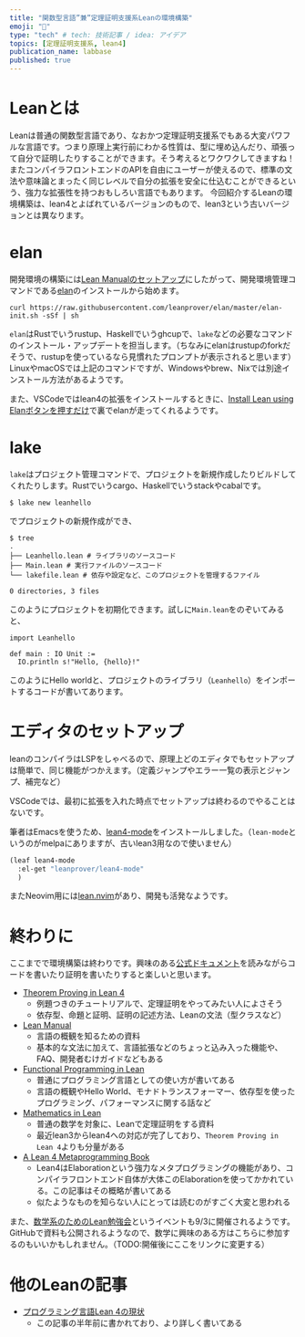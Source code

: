 ```yaml
---
title: "関数型言語”兼”定理証明支援系Leanの環境構築"
emoji: "🚀"
type: "tech" # tech: 技術記事 / idea: アイデア
topics: [定理証明支援系, lean4]
publication_name: labbase
published: true
---
```


# Leanとは #

Leanは普通の関数型言語であり、なおかつ定理証明支援系でもある大変パワフルな言語です。つまり原理上実行前にわかる性質は、型に埋め込んだり、頑張って自分で証明したりすることができます。そう考えるとワクワクしてきますね！
またコンパイラフロントエンドのAPIを自由にユーザーが使えるので、標準の文法や意味論とまったく同じレベルで自分の拡張を安全に仕込むことができるという、強力な拡張性を持つおもしろい言語でもあります。
今回紹介するLeanの環境構築は、lean4とよばれているバージョンのもので、lean3という古いバージョンとは異なります。

# elan #

開発環境の構築には[Lean Manualのセットアップ](https://leanprover.github.io/lean4/doc/setup.html#setting-up-lean)にしたがって、開発環境管理コマンドである[elan](https://github.com/leanprover/elan)のインストールから始めます。

``` shell
curl https://raw.githubusercontent.com/leanprover/elan/master/elan-init.sh -sSf | sh
```
`elan`はRustでいうrustup、Haskellでいうghcupで、`lake`などの必要なコマンドのインストール・アップデートを担当します。（ちなみにelanはrustupのforkだそうで、rustupを使っているなら見慣れたプロンプトが表示されると思います）
LinuxやmacOSでは上記のコマンドですが、Windowsやbrew、Nixでは別途インストール方法があるようです。

また、VSCodeではlean4の拡張をインストールするときに、[Install Lean using Elanボタンを押すだけ](https://leanprover.github.io/lean4/doc/quickstart.html)で裏でelanが走ってくれるようです。

# lake #
`lake`はプロジェクト管理コマンドで、プロジェクトを新規作成したりビルドしてくれたりします。Rustでいうcargo、Haskellでいうstackやcabalです。

``` shell
$ lake new leanhello
```
でプロジェクトの新規作成ができ、

``` shell
$ tree
.
├── Leanhello.lean # ライブラリのソースコード
├── Main.lean # 実行ファイルのソースコード
└── lakefile.lean # 依存や設定など、このプロジェクトを管理するファイル

0 directories, 3 files
```
このようにプロジェクトを初期化できます。試しに`Main.lean`をのぞいてみると、

``` lean
import Leanhello

def main : IO Unit :=
  IO.println s!"Hello, {hello}!"
```
このようにHello worldと、プロジェクトのライブラリ（`Leanhello`）をインポートするコードが書いてあります。

# エディタのセットアップ #
leanのコンパイラはLSPをしゃべるので、原理上どのエディタでもセットアップは簡単で、同じ機能がつかえます。（定義ジャンプやエラー一覧の表示とジャンプ、補完など）

VSCodeでは、最初に拡張を入れた時点でセットアップは終わるのでやることはないです。

筆者はEmacsを使うため、[lean4-mode](https://github.com/leanprover/lean4-mode)をインストールしました。（`lean-mode`というのがmelpaにありますが、古いlean3用なので使いません）

``` emacs-lisp:init.el
(leaf lean4-mode
  :el-get "leanprover/lean4-mode"
  )
```
またNeovim用には[lean.nvim](https://github.com/Julian/lean.nvim/)があり、開発も活発なようです。

# 終わりに #
ここまでで環境構築は終わりです。興味のある[公式ドキュメント](https://leanprover.github.io/documentation/)を読みながらコードを書いたり証明を書いたりすると楽しいと思います。


* [Theorem Proving in Lean 4](https://leanprover.github.io/theorem_proving_in_lean4/)
  * 例題つきのチュートリアルで、定理証明をやってみたい人によさそう
  * 依存型、命題と証明、証明の記述方法、Leanの文法（型クラスなど）
* [Lean Manual](https://leanprover.github.io/lean4/doc/)
  * 言語の概観を知るための資料
  * 基本的な文法に加えて、言語拡張などのちょっと込み入った機能や、FAQ、開発者むけガイドなどもある
* [Functional Programming in Lean](https://leanprover.github.io/functional_programming_in_lean/)
  * 普通にプログラミング言語としての使い方が書いてある
  * 言語の概観やHello World、モナドトランスフォーマー、依存型を使ったプログラミング、パフォーマンスに関する話など
* [Mathematics in Lean](https://leanprover-community.github.io/mathematics_in_lean/index.html)
  * 普通の数学を対象に、Leanで定理証明をする資料
  * 最近lean3からlean4への対応が完了しており、`Theorem Proving in Lean 4`よりも分量がある
* [A Lean 4 Metaprogramming Book](https://github.com/leanprover-community/lean4-metaprogramming-book)
  * Lean4はElaborationという強力なメタプログラミングの機能があり、コンパイラフロントエンド自体が大体このElaborationを使ってかかれている。この記事はその概略が書いてある
  * 似たようなものを知らない人にとっては読むのがすごく大変と思われる


また、[数学系のためのLean勉強会](https://haruhisa-enomoto.github.io/lean-math-workshop)というイベントも9/3に開催されるようです。GitHubで資料も公開されるようなので、数学に興味のある方はこちらに参加するのもいいかもしれません。（TODO:開催後にここをリンクに変更する）

# 他のLeanの記事 #

* [プログラミング言語Lean 4の現状](https://m-hiyama.hatenablog.com/entry/2022/12/31/183948)
  * この記事の半年前に書かれており、より詳しく書いてある
